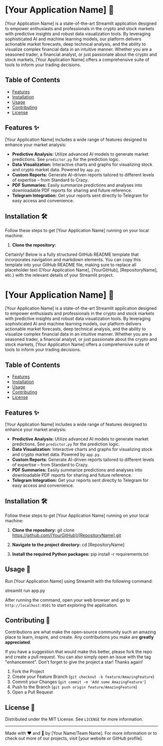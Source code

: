 # [Your Application Name] 🚀

[Your Application Name] is a state-of-the-art Streamlit application designed to empower enthusiasts and professionals in the crypto and stock markets with predictive insights and robust data visualization tools. By leveraging sophisticated AI and machine learning models, our platform delivers actionable market forecasts, deep technical analysis, and the ability to visualize complex financial data in an intuitive manner. Whether you are a seasoned trader, a financial analyst, or just passionate about the crypto and stock markets, [Your Application Name] offers a comprehensive suite of tools to inform your trading decisions.

## Table of Contents

- [Features](#features-)
- [Installation](#installation-)
- [Usage](#usage-)
- [Contributing](#contributing-)
- [License](#license-)

## Features ✨

[Your Application Name] includes a wide range of features designed to enhance your market analysis:

- **Predictive Analysis:** Utilize advanced AI models to generate market predictions. See `predictor.py` for the prediction logic.
- **Data Visualization:** Interactive charts and graphs for visualizing stock and crypto market data. Powered by `app.py`.
- **Custom Reports:** Generate AI-driven reports tailored to different levels of expertise – from Standard to Crazy.
- **PDF Summaries:** Easily summarize predictions and analyses into downloadable PDF reports for sharing and future reference.
- **Telegram Integration:** Get your reports sent directly to Telegram for easy access and convenience.

## Installation 🛠

Follow these steps to get [Your Application Name] running on your local machine:

1. **Clone the repository:**

Certainly! Below is a fully structured GitHub README template that incorporates navigation and markdown elements. You can copy this template into your GitHub README file, making sure to replace all placeholder text ([Your Application Name], [YourGitHub], [RepositoryName], etc.) with the relevant details of your Streamlit project.


# [Your Application Name] 🚀

[Your Application Name] is a state-of-the-art Streamlit application designed to empower enthusiasts and professionals in the crypto and stock markets with predictive insights and robust data visualization tools. By leveraging sophisticated AI and machine learning models, our platform delivers actionable market forecasts, deep technical analysis, and the ability to visualize complex financial data in an intuitive manner. Whether you are a seasoned trader, a financial analyst, or just passionate about the crypto and stock markets, [Your Application Name] offers a comprehensive suite of tools to inform your trading decisions.

## Table of Contents

- [Features](#features-)
- [Installation](#installation-)
- [Usage](#usage-)
- [Contributing](#contributing-)
- [License](#license-)

## Features ✨

[Your Application Name] includes a wide range of features designed to enhance your market analysis:

- **Predictive Analysis:** Utilize advanced AI models to generate market predictions. See `predictor.py` for the prediction logic.
- **Data Visualization:** Interactive charts and graphs for visualizing stock and crypto market data. Powered by `app.py`.
- **Custom Reports:** Generate AI-driven reports tailored to different levels of expertise – from Standard to Crazy.
- **PDF Summaries:** Easily summarize predictions and analyses into downloadable PDF reports for sharing and future reference.
- **Telegram Integration:** Get your reports sent directly to Telegram for easy access and convenience.

## Installation 🛠

Follow these steps to get [Your Application Name] running on your local machine:

1. **Clone the repository:**
git clone https://github.com/[YourGitHub]/[RepositoryName].git



2. **Navigate to the project directory:**
cd [RepositoryName]



3. **Install the required Python packages:**
pip install -r requirements.txt



## Usage 🚀

Run [Your Application Name] using Streamlit with the following command:

streamlit run app.py



After running the command, open your web browser and go to `http://localhost:8501` to start exploring the application.

## Contributing 🤝

Contributions are what make the open-source community such an amazing place to learn, inspire, and create. Any contributions you make are **greatly appreciated**.

If you have a suggestion that would make this better, please fork the repo and create a pull request. You can also simply open an issue with the tag "enhancement".
Don't forget to give the project a star! Thanks again!

1. Fork the Project
2. Create your Feature Branch (`git checkout -b feature/AmazingFeature`)
3. Commit your Changes (`git commit -m 'Add some AmazingFeature'`)
4. Push to the Branch (`git push origin feature/AmazingFeature`)
5. Open a Pull Request

## License 📝

Distributed under the MIT License. See `LICENSE` for more information.

---

Made with ❤️ and 🧠 by [Your Name/Team Name]. For more information or to check out more of our projects, visit [your website or GitHub profile].
